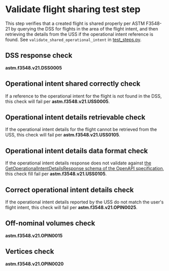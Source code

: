 # Validate flight sharing test step

This step verifies that a created flight is shared properly per ASTM F3548-21 by querying the DSS for flights in the area of the flight intent, and then retrieving the details from the USS if the operational intent reference is found.  See `validate_shared_operational_intent` in [test_steps.py](test_steps.py).

## DSS response check

**astm.f3548.v21.DSS0005**

## Operational intent shared correctly check

If a reference to the operational intent for the flight is not found in the DSS, this check will fail per **astm.f3548.v21.USS0005**.

## Operational intent details retrievable check

If the operational intent details for the flight cannot be retrieved from the USS, this check will fail per **astm.f3548.v21.USS0105**.

## Operational intent details data format check

If the operational intent details response does not validate against [the GetOperationalIntentDetailsResponse schema of the OpenAPI specification](https://github.com/astm-utm/Protocol/blob/v1.0.0/utm.yaml#L1120), this check fill fail per **astm.f3548.v21.USS0105**.

## Correct operational intent details check

If the operational intent details reported by the USS do not match the user's flight intent, this check will fail per **astm.f3548.v21.OPIN0025**.

## Off-nominal volumes check

**astm.f3548.v21.OPIN0015**

## Vertices check

**astm.f3548.v21.OPIN0020**
